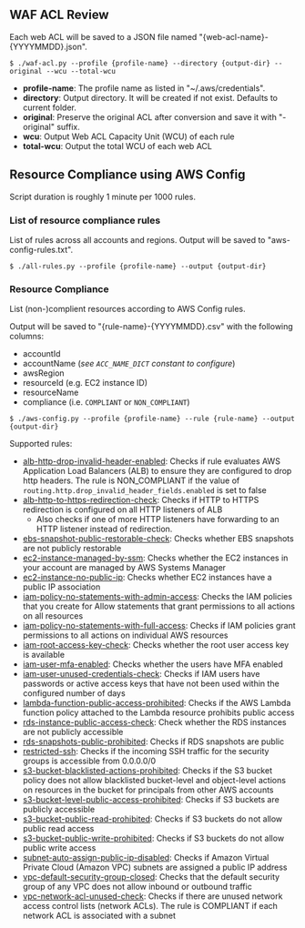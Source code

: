 ## WAF ACL Review

Each web ACL will be saved to a JSON file named "{web-acl-name}-{YYYYMMDD}.json".

```
$ ./waf-acl.py --profile {profile-name} --directory {output-dir} --original --wcu --total-wcu
```

- **profile-name**: The profile name as listed in "~/.aws/credentials".
- **directory**: Output directory. It will be created if not exist. Defaults to current folder.
- **original**: Preserve the original ACL after conversion and save it with "-original" suffix.
- **wcu**: Output Web ACL Capacity Unit (WCU) of each rule
- **total-wcu**: Output the total WCU of each web ACL

## Resource Compliance using AWS Config

Script duration is roughly 1 minute per 1000 rules.

### List of resource compliance rules

List of rules across all accounts and regions. Output will be saved to "aws-config-rules.txt".

```
$ ./all-rules.py --profile {profile-name} --output {output-dir}
```

### Resource Compliance

List (non-)complient resources according to AWS Config rules.

Output will be saved to "{rule-name}-{YYYYMMDD}.csv" with the following columns:

- accountId
- accountName (_see `ACC_NAME_DICT` constant to configure_)
- awsRegion
- resourceId (e.g. EC2 instance ID)
- resourceName
- compliance (i.e. `COMPLIANT` or `NON_COMPLIANT`)

```
$ ./aws-config.py --profile {profile-name} --rule {rule-name} --output {output-dir}
```

Supported rules:
- [alb-http-drop-invalid-header-enabled](https://docs.aws.amazon.com/config/latest/developerguide/alb-http-drop-invalid-header-enabled.html): Checks if rule evaluates AWS Application Load Balancers (ALB) to ensure they are configured to drop http headers. The rule is NON_COMPLIANT if the value of `routing.http.drop_invalid_header_fields.enabled` is set to false
- [alb-http-to-https-redirection-check](https://docs.aws.amazon.com/config/latest/developerguide/alb-http-to-https-redirection-check.html): Checks if HTTP to HTTPS redirection is configured on all HTTP listeners of ALB
  * Also checks if one of more HTTP listeners have forwarding to an HTTP listener instead of redirection.
- [ebs-snapshot-public-restorable-check](https://docs.aws.amazon.com/config/latest/developerguide/ebs-snapshot-public-restorable-check.html): Checks whether EBS snapshots are not publicly restorable
- [ec2-instance-managed-by-ssm](https://docs.aws.amazon.com/config/latest/developerguide/ec2-instance-managed-by-ssm.html): Checks whether the EC2 instances in your account are managed by AWS Systems Manager
- [ec2-instance-no-public-ip](https://docs.aws.amazon.com/config/latest/developerguide/ec2-instance-no-public-ip.html): Checks whether EC2 instances have a public IP association
- [iam-policy-no-statements-with-admin-access](https://docs.aws.amazon.com/config/latest/developerguide/iam-policy-no-statements-with-admin-access.html): Checks the IAM policies that you create for Allow statements that grant permissions to all actions on all resources
- [iam-policy-no-statements-with-full-access](https://docs.aws.amazon.com/config/latest/developerguide/iam-policy-no-statements-with-full-access.html): Checks if IAM policies grant permissions to all actions on individual AWS resources
- [iam-root-access-key-check](https://docs.aws.amazon.com/config/latest/developerguide/iam-root-access-key-check.html): Checks whether the root user access key is available
- [iam-user-mfa-enabled](https://docs.aws.amazon.com/config/latest/developerguide/iam-user-mfa-enabled.html): Checks whether the users have MFA enabled
- [iam-user-unused-credentials-check](https://docs.aws.amazon.com/config/latest/developerguide/iam-user-unused-credentials-check.html): Checks if IAM users have passwords or active access keys that have not been used within the configured number of days
- [lambda-function-public-access-prohibited](https://docs.aws.amazon.com/config/latest/developerguide/lambda-function-public-access-prohibited.html): Checks if the AWS Lambda function policy attached to the Lambda resource prohibits public access
- [rds-instance-public-access-check](https://docs.aws.amazon.com/config/latest/developerguide/rds-instance-public-access-check.html): Check whether the RDS instances are not publicly accessible
- [rds-snapshots-public-prohibited](https://docs.aws.amazon.com/config/latest/developerguide/rds-snapshots-public-prohibited.html): Checks if RDS snapshots are public
- [restricted-ssh](https://docs.aws.amazon.com/config/latest/developerguide/restricted-ssh.html): Checks if the incoming SSH traffic for the security groups is accessible from 0.0.0.0/0
- [s3-bucket-blacklisted-actions-prohibited](https://docs.aws.amazon.com/config/latest/developerguide/s3-bucket-blacklisted-actions-prohibited.html): Checks if the S3 bucket policy does not allow blacklisted bucket-level and object-level actions on resources in the bucket for principals from other AWS accounts
- [s3-bucket-level-public-access-prohibited](https://docs.aws.amazon.com/config/latest/developerguide/s3-bucket-level-public-access-prohibited.html): Checks if S3 buckets are publicly accessible
- [s3-bucket-public-read-prohibited](https://docs.aws.amazon.com/config/latest/developerguide/s3-bucket-public-read-prohibited.html): Checks if S3 buckets do not allow public read access
- [s3-bucket-public-write-prohibited](https://docs.aws.amazon.com/config/latest/developerguide/s3-bucket-public-write-prohibited.html): Checks if S3 buckets do not allow public write access
- [subnet-auto-assign-public-ip-disabled](https://docs.aws.amazon.com/config/latest/developerguide/subnet-auto-assign-public-ip-disabled.html): Checks if Amazon Virtual Private Cloud (Amazon VPC) subnets are assigned a public IP address
- [vpc-default-security-group-closed](https://docs.aws.amazon.com/config/latest/developerguide/vpc-default-security-group-closed.html): Checks that the default security group of any VPC does not allow inbound or outbound traffic
- [vpc-network-acl-unused-check](https://docs.aws.amazon.com/config/latest/developerguide/vpc-network-acl-unused-check.html): Checks if there are unused network access control lists (network ACLs). The rule is COMPLIANT if each network ACL is associated with a subnet
